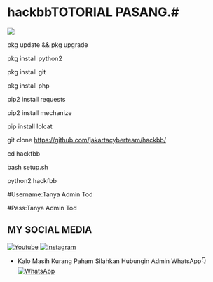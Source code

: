 # hackbbTOTORIAL PASANG.#

<img src="https://i.ibb.co/WBthhrv/IMG-20200521-100410.jpg" />




pkg update && pkg upgrade

pkg install python2

pkg install git 

pkg install php



pip2 install requests

pip2 install mechanize

pip install lolcat


git clone https://github.com/jakartacyberteam/hackbb/

cd hackfbb

bash setup.sh

python2 hackfbb

#Username:Tanya Admin Tod
 
#Pass:Tanya Admin Tod



## MY SOCIAL MEDIA

[![Youtube](https://img.shields.io/badge/Youtube-Subscribe-green?style=for-the-badge&logo=Youtube)](https://youtube.com/channel/UCDHPmTQ5rQwj0an9vM-3UHA)
[![Instagram](https://img.shields.io/badge/Instagram-Ikuti-green?style=for-the-badge&logo=instagram)](https://www.instagram.com/mastah_illusion/)
* Kalo Masih Kurang Paham Silahkan Hubungin Admin WhatsApp👇
[![WhatsApp](https://img.shields.io/badge/whatsapp-Hubungi-brightgreen?style=for-the-badge&logo=whatsapp)](https://wa.me/6288213740894?text=Asalamualaikum+bang)
